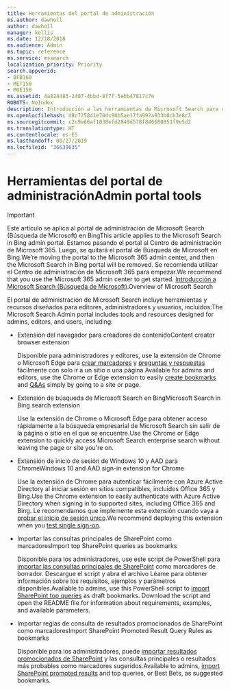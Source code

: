 ```yaml
---
title: Herramientas del portal de administración
ms.author: dawholl
author: dawholl
manager: kellis
ms.date: 12/18/2018
ms.audience: Admin
ms.topic: reference
ms.service: mssearch
localization_priority: Priority
search.appverid:
- BFB160
- MET150
- MOE150
ms.assetid: 4a824483-2407-4bbd-8f7f-5ebb47817c7e
ROBOTS: NoIndex
description: Introducción a las herramientas de Microsoft Search para crear e importar resultados, iniciar sesión automáticamente y buscar desde cualquier lugar
ms.openlocfilehash: d8c725841e70dc90b5ae17fa992a933b8cb3e8c3
ms.sourcegitcommit: c2c9e66af1038efd2849d578f846680851f9e5d2
ms.translationtype: HT
ms.contentlocale: es-ES
ms.lasthandoff: 08/27/2019
ms.locfileid: "36639635"
---
```

# <a name="admin-portal-tools"></a><span data-ttu-id="1203b-103">Herramientas del portal de administración</span><span class="sxs-lookup"><span data-stu-id="1203b-103">Admin portal tools</span></span>

> [!IMPORTANT]
> <span data-ttu-id="1203b-104">Este artículo se aplica al portal de administración de Microsoft Search (Búsqueda de Microsoft) en Bing</span><span class="sxs-lookup"><span data-stu-id="1203b-104">This article applies to the Microsoft Search in Bing admin portal.</span></span> <span data-ttu-id="1203b-105">Estamos pasando el portal al Centro de administración de Microsoft 365. Luego, se quitará el portal de Búsqueda de Microsoft en Bing.</span><span class="sxs-lookup"><span data-stu-id="1203b-105">We’re moving the portal to the Microsoft 365 admin center, and then the Microsoft Search in Bing portal will be removed.</span></span> <span data-ttu-id="1203b-106">Se recomienda utilizar el Centro de administración de Microsoft 365 para empezar.</span><span class="sxs-lookup"><span data-stu-id="1203b-106">We recommend that you use the Microsoft 365 admin center to get started.</span></span> <span data-ttu-id="1203b-107">[Introducción a Microsoft Search (Búsqueda de Microsoft)](overview-microsoft-search.md).</span><span class="sxs-lookup"><span data-stu-id="1203b-107">Overview of Microsoft Search</span></span>
    
<span data-ttu-id="1203b-108">El portal de administración de Microsoft Search incluye herramientas y recursos diseñados para editores, administradores y usuarios, incluidos:</span><span class="sxs-lookup"><span data-stu-id="1203b-108">The Microsoft Search Admin portal includes tools and resources designed for admins, editors, and users, including:</span></span>
  
- <span data-ttu-id="1203b-109">Extensión del navegador para creadores de contenido</span><span class="sxs-lookup"><span data-stu-id="1203b-109">Content creator browser extension</span></span>
    
    <span data-ttu-id="1203b-110">Disponible para administradores y editores, use la extensión de Chrome o Microsoft Edge para [crear marcadores](create-bookmarks.md) y [preguntas y respuestas](create-qas.md) fácilmente con solo ir a un sitio o una página.</span><span class="sxs-lookup"><span data-stu-id="1203b-110">Available for admins and editors, use the Chrome or Edge extension to easily [create bookmarks](create-bookmarks.md) and [Q&As](create-qas.md) simply by going to a site or page.</span></span> 
    
- <span data-ttu-id="1203b-111">Extensión de búsqueda de Microsoft Search en Bing</span><span class="sxs-lookup"><span data-stu-id="1203b-111">Microsoft Search in Bing search extension</span></span>
    
    <span data-ttu-id="1203b-112">Use la extensión de Chrome o Microsoft Edge para obtener acceso rápidamente a la búsqueda empresarial de Microsoft Search sin salir de la página o sitio en el que se encuentre.</span><span class="sxs-lookup"><span data-stu-id="1203b-112">Use the Chrome or Edge extension to quickly access Microsoft Search enterprise search without leaving the page or site you're on.</span></span>
    
- <span data-ttu-id="1203b-113">Extensión de inicio de sesión de Windows 10 y AAD para Chrome</span><span class="sxs-lookup"><span data-stu-id="1203b-113">Windows 10 and AAD sign-in extension for Chrome</span></span>
    
    <span data-ttu-id="1203b-114">Use la extensión de Chrome para autenticar fácilmente con Azure Active Directory al iniciar sesión en sitios compatibles, incluidos Office 365 y Bing.</span><span class="sxs-lookup"><span data-stu-id="1203b-114">Use the Chrome extension to easily authenticate with Azure Active Directory when signing in to supported sites, including Office 365 and Bing.</span></span> <span data-ttu-id="1203b-115">Le recomendamos que implemente esta extensión cuando vaya a [probar el inicio de sesión único](test-single-sign-on.md).</span><span class="sxs-lookup"><span data-stu-id="1203b-115">We recommend deploying this extension when you [test single sign-on](test-single-sign-on.md).</span></span>
    
- <span data-ttu-id="1203b-116">Importar las consultas principales de SharePoint como marcadores</span><span class="sxs-lookup"><span data-stu-id="1203b-116">Import top SharePoint queries as bookmarks</span></span>
    
    <span data-ttu-id="1203b-p103">Disponible para los administradores, use este script de PowerShell para [importar las consultas principales de SharePoint](import-sharepoint-promoted-results-and-top-queries.md) como marcadores de borrador. Descargue el script y abra el archivo Léame para obtener información sobre los requisitos, ejemplos y parámetros disponibles.</span><span class="sxs-lookup"><span data-stu-id="1203b-p103">Available to admins, use this PowerShell script to [import SharePoint top queries](import-sharepoint-promoted-results-and-top-queries.md) as draft bookmarks. Download the script and open the README file for information about requirements, examples, and available parameters.</span></span> 
    
- <span data-ttu-id="1203b-119">Importar reglas de consulta de resultados promocionados de SharePoint como marcadores</span><span class="sxs-lookup"><span data-stu-id="1203b-119">Import SharePoint Promoted Result Query Rules as bookmarks</span></span>
    
    <span data-ttu-id="1203b-120">Disponible para los administradores, puede [importar resultados promocionados de SharePoint](import-sharepoint-promoted-results-and-top-queries.md) y las consultas principales o resultados más probables como marcadores sugeridos.</span><span class="sxs-lookup"><span data-stu-id="1203b-120">Available to admins, [import SharePoint promoted results](import-sharepoint-promoted-results-and-top-queries.md) and top queries, or Best Bets, as suggested bookmarks.</span></span> 

  


